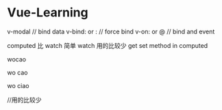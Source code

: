 # Vue-Learning

v-modal // bind data
v-bind: or :  // force bind
v-on: or @ // bind and event

computed 比 watch 简单
watch 用的比较少
get set method in computed

<p class="cClass" :class="a">wocao</p>
<p :class="{aClass: isA, bClass: isB}">wo cao</p>
<p :class="['aClass', 'cClass']">wo ciao</p>  //用的比较少
